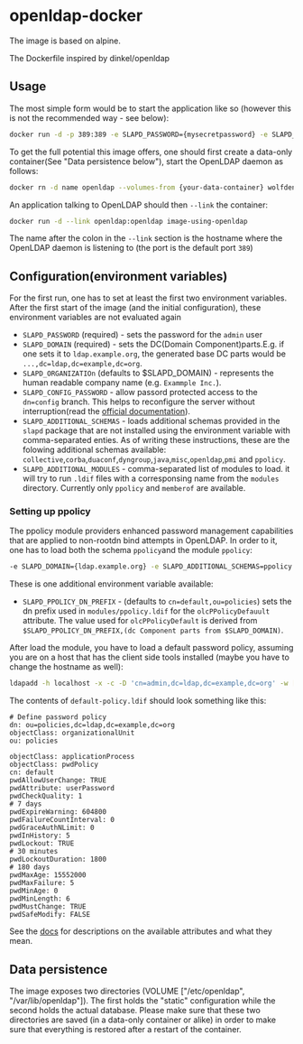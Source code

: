 # openldap-docker

The image is based on alpine.

The Dockerfile inspired by dinkel/openldap

## Usage

The most simple form would be to start the application like so (however this is not the recommended way - see below):

```bash
docker run -d -p 389:389 -e SLAPD_PASSWORD={mysecretpassword} -e SLAPD_DOMAIN={ldap.example.org} wolfdeng/openldap
```

To get the full potential this image offers, one should first create a data-only container(See "Data persistence below"), start the OpenLDAP daemon as follows:

```bash
docker rn -d name openldap --volumes-from {your-data-container} wolfdeng/openldap
```

An application talking to OpenLDAP should then `--link` the container:

```bash
docker run -d --link openldap:openldap image-using-openldap
```

The name after the colon in the `--link` section is the hostname where the OpenLDAP daemon is listening to (the port is the default port `389`)

## Configuration(environment variables)

For the first run, one has to set at least the first two environment variables. After the first start of the image (and the initial configuration), these environment variables are not evaluated again

- `SLAPD_PASSWORD` (required) - sets the password for the `admin` user
- `SLAPD_DOMAIN` (required) - sets the DC(Domain Component)parts.E.g. if one sets it to `ldap.example.org`, the generated base DC parts would be `...,dc=ldap,dc=example,dc=org`.
- `SLAPD_ORGANIZATIOn` (defaults to $SLAPD_DOMAIN)  - represents the human readable company name (e.g. `Exammple Inc.`).
- `SLAPD_CONFIG_PASSWORD` - allow passord protected access to the `dn=config` branch. This helps to reconfigure the server without interruption(read the [official documentation](http://www.openldap.org/doc/admin24/guide.html#Configuring%20slapd)).
- `SLAPD_ADDITIONAL_SCHEMAS` - loads additional schemas provided in the `slapd` package that are not installed using the environment variable with comma-separated enties. As of writing these instructions, these are the folowing additional schemas available: `collective`,`corba`,`duaconf`,`dyngroup`,`java`,`misc`,`openldap`,`pmi` and `ppolicy`.
- `SLAPD_ADDITIONAL_MODULES` - comma-separated list of modules to load. it will try to run `.ldif` files with a corresponsing name from the `modules` directory. Currently only `ppolicy` and `memberof` are available.

### Setting up ppolicy

The ppolicy module providers enhanced password management capabilities that are applied to non-rootdn bind attempts in OpenLDAP. In order to it, one has to load both the schema `ppolicy`and the module `ppolicy`:

```bash
-e SLAPD_DOMAIN={ldap.example.org} -e SLAPD_ADDITIONAL_SCHEMAS=ppolicy -e SLAPD_ADDITIONAL_MODULES=ppolicy
```

These is one additional environment variable available:

- `SLAPD_PPOLICY_DN_PREFIX` - (defaults to `cn=default,ou=policies`) sets the dn prefix used in `modules/ppolicy.ldif` for the `olcPPolicyDefauult` attribute. The value used for `olcPPolicyDefault` is derived from `$SLAPD_PPOLICY_DN_PREFIX,(dc Component parts from $SLAPD_DOMAIN)`.

After load the module, you have to load a default password policy, assuming you are on a host that has the client side tools installed (maybe you have to change the hostname as well):

```bash
ldapadd -h localhost -x -c -D 'cn=admin,dc=ldap,dc=example,dc=org' -w [$SLAPD_PASSWORD] -f default-policy.ldif
```

The contents of `default-policy.ldif` should look something like this:

```ldif
# Define password policy
dn: ou=policies,dc=ldap,dc=example,dc=org
objectClass: organizationalUnit
ou: policies

objectClass: applicationProcess
objectClass: pwdPolicy
cn: default
pwdAllowUserChange: TRUE
pwdAttribute: userPassword
pwdCheckQuality: 1
# 7 days
pwdExpireWarning: 604800
pwdFailureCountInterval: 0
pwdGraceAuthNLimit: 0
pwdInHistory: 5
pwdLockout: TRUE
# 30 minutes
pwdLockoutDuration: 1800
# 180 days
pwdMaxAge: 15552000
pwdMaxFailure: 5
pwdMinAge: 0
pwdMinLength: 6
pwdMustChange: TRUE
pwdSafeModify: FALSE
```
See the [docs](http://www.zytrax.com/books/ldap/ch6/ppolicy.html) for descriptions on the available attributes and what they mean.

## Data persistence

The image exposes two directories (VOLUME ["/etc/openldap", "/var/lib/openldap"]). The first holds the "static" configuration while the second holds the actual database. Please make sure that these two directories are saved (in a data-only container or alike) in order to make sure that everything is restored after a restart of the container.

